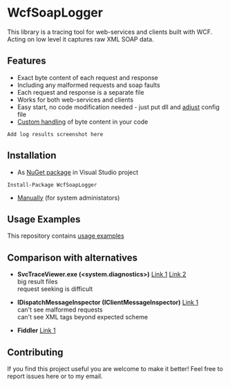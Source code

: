 # WcfSoapLogger #
This library is a tracing tool for web-services and clients built with WCF.
Acting on low level it captures raw XML SOAP data.

## Features ##
* Exact byte content of each request and response
* Including any malformed requests and soap faults
* Each request and response is a separate file
* Works for both web-services and clients
* Easy start, no code modification needed - just put dll and [adjust](/docs/ConfigFile.md) config file
* [Custom handling](/docs/CustomHandling.md) of byte content in your code

```
Add log results screenshot here
```

## Installation ##
* As [NuGet package](https://www.nuget.org/packages/WcfSoapLogger/) in Visual Studio project
```
Install-Package WcfSoapLogger
```
* [Manually](/docs/ManualInstallation.md) (for system administators)


## Usage Examples ##
This repository contains [usage examples](/src/UsageExamples)


## Comparison with alternatives ##
* **SvcTraceViewer.exe (<system.diagnostics>)**
[Link 1](https://docs.microsoft.com/en-us/dotnet/framework/wcf/diagnostics/configuring-message-logging)
[Link 2](https://docs.microsoft.com/en-us/dotnet/framework/wcf/service-trace-viewer-tool-svctraceviewer-exe)  
big result files   
request seeking is difficult

* **IDispatchMessageInspector (IClientMessageInspector)** 
[Link 1](https://docs.microsoft.com/en-us/dotnet/framework/wcf/samples/message-inspectors)  
can't see malformed requests  
can't see XML tags beyond expected scheme

* **Fiddler**
[Link 1](https://www.telerik.com/fiddler)


## Contributing ##
If you find this project useful you are welcome to make it better!
Feel free to report issues here or to my email.
